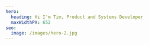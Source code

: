 ```yaml
---
hero:
  heading: Hi I'm Tim, Product and Systems Developer 
  maxWidthPX: 652
seo:
  image: /images/hero-2.jpg
---
```

